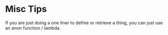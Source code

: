 # Misc Tips

If you are just doing a one liner to define or retrieve a thing, you can just use an anon function / lambda.
